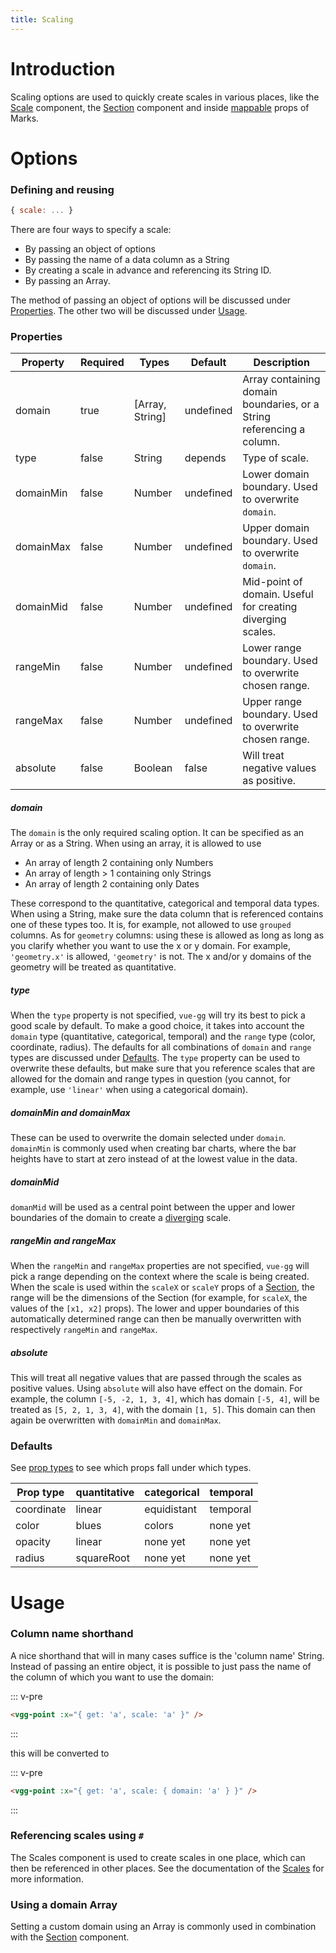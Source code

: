 ```yaml
---
title: Scaling
---
```


# Introduction

Scaling options are used to quickly create scales in various places, like the
[Scale](../core/scale.md) component, the [Section](../core/section.md) component
and inside [mappable](./mapping.md) props of Marks.

# Options

### Defining and reusing

```js
{ scale: ... }
```

There are four ways to specify a scale:

- By passing an object of options
- By passing the name of a data column as a String
- By creating a scale in advance and referencing its String ID.
- By passing an Array.

The method of passing an object of options will be discussed under [Properties](#options).
The other two will be discussed under [Usage](#usage).

### Properties

| Property  | Required | Types           | Default   | Description                                                           |
| --------- | -------- | --------------- | --------- | --------------------------------------------------------------------- |
| domain    | true     | [Array, String] | undefined | Array containing domain boundaries, or a String referencing a column. |
| type      | false    | String          | depends   | Type of scale.                                                        |
| domainMin | false    | Number          | undefined | Lower domain boundary. Used to overwrite `domain`.                    |
| domainMax | false    | Number          | undefined | Upper domain boundary. Used to overwrite `domain`.                    |
| domainMid | false    | Number          | undefined | Mid-point of domain. Useful for creating diverging scales.            |
| rangeMin  | false    | Number          | undefined | Lower range boundary. Used to overwrite chosen range.                 |
| rangeMax  | false    | Number          | undefined | Upper range boundary. Used to overwrite chosen range.                 |
| absolute  | false    | Boolean         | false     | Will treat negative values as positive.                               |

##### domain

The `domain` is the only required scaling option. It can be specified as an Array or
as a String. When using an array, it is allowed to use

- An array of length 2 containing only Numbers
- An array of length > 1 containing only Strings
- An array of length 2 containing only Dates

These correspond to the quantitative, categorical and temporal data types.
When using a String, make sure the data column that is referenced contains one
of these types too. It is, for example, not allowed to use `grouped` columns.
As for `geometry` columns: using these is allowed as long as long as you clarify
whether you want to use the x or y domain. For example, `'geometry.x'` is allowed,
`'geometry'` is not. The x and/or y domains of the geometry will be treated as
quantitative.

##### type

When the `type` property is not specified, `vue-gg` will try its best to pick
a good scale by default. To make a good choice, it takes into account the `domain`
type (quantitative, categorical, temporal) and the `range` type (color, coordinate,
radius). The defaults for all combinations of `domain` and `range` types are
discussed under [Defaults](#defaults). The `type` property can be used to overwrite
these defaults, but make sure that you reference scales that are allowed for the
domain and range types in question (you cannot, for example, use `'linear'` when
using a categorical domain).

##### domainMin and domainMax

These can be used to overwrite the domain selected under `domain`. `domainMin` is
commonly used when creating bar charts, where the bar heights have to start at
zero instead of at the lowest value in the data.

##### domainMid

`domanMid` will be used as a central point between the upper and lower boundaries
of the domain to create a [diverging](https://github.com/d3/d3-scale#diverging-scales)
scale.

##### rangeMin and rangeMax

When the `rangeMin` and `rangeMax` properties are not specified, `vue-gg` will
pick a range depending on the context where the scale is being created. When
the scale is used within the `scaleX` or `scaleY` props of a
[Section](../core/section.md), the range will be the dimensions of the Section
(for example, for `scaleX`, the values of the `[x1, x2]` props). The lower and
upper boundaries of this automatically determined range can then be manually
overwritten with respectively `rangeMin` and `rangeMax`.

##### absolute

This will treat all negative values that are passed through the scales as positive
values. Using `absolute` will also have effect on the domain. For example,
the column `[-5, -2, 1, 3, 4]`, which has domain `[-5, 4]`, will be treated as
`[5, 2, 1, 3, 4]`, with the domain `[1, 5]`. This domain can then again be
overwritten with `domainMin` and `domainMax`.

### Defaults

See [prop types](./mapping.md#prop-types) to see which props fall under
which types.

| Prop type  | quantitative | categorical | temporal |
| ---------- | ------------ | ----------- | -------- |
| coordinate | linear       | equidistant | temporal |
| color      | blues        | colors      | none yet |
| opacity    | linear       | none yet    | none yet |
| radius     | squareRoot   | none yet    | none yet |

# Usage

### Column name shorthand

A nice shorthand that will in many cases suffice is the 'column name' String.
Instead of passing an entire object, it is possible to just pass the name of the
column of which you want to use the domain:

::: v-pre
```html
<vgg-point :x="{ get: 'a', scale: 'a' }" />
```
:::

this will be converted to

::: v-pre
```html
<vgg-point :x="{ get: 'a', scale: { domain: 'a' } }" />
```
:::

### Referencing scales using `#`

The Scales component is used to create scales in one place,
which can then be referenced in other places. See the documentation of the
[Scales](../core/scales.md) for more information.

### Using a domain Array

Setting a custom domain using an Array is commonly used in combination with
the [Section](../core/section.md) component.
